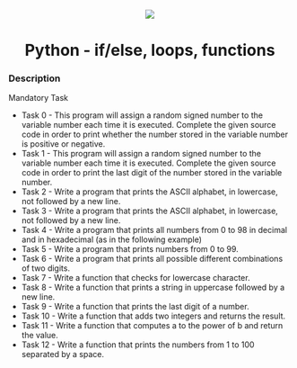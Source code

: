 
<h4 align="center">
    <div class="HeaderSticker">
        <img src="https://media.giphy.com/media/fwbZnTftCXVocKzfxR/giphy.gif"/>
    </div>
    <h1 align="center"> Python - if/else, loops, functions </h1>
</h4>

### Description
Mandatory Task 

* Task 0 - This program will assign a random signed number to the variable number each time it is executed. Complete the given source code in order to print whether the number stored in the variable number is positive or negative.
* Task 1 - This program will assign a random signed number to the variable number each time it is executed. Complete the given source code in order to print the last digit of the number stored in the variable number.
* Task 2 - Write a program that prints the ASCII alphabet, in lowercase, not followed by a new line.
* Task 3 - Write a program that prints the ASCII alphabet, in lowercase, not followed by a new line.
* Task 4 - Write a program that prints all numbers from 0 to 98 in decimal and in hexadecimal (as in the following example)
* Task 5 - Write a program that prints numbers from 0 to 99.
* Task 6 - Write a program that prints all possible different combinations of two digits.
* Task 7 - Write a function that checks for lowercase character. 
* Task 8 - Write a function that prints a string in uppercase followed by a new line.
* Task 9 - Write a function that prints the last digit of a number.
* Task 10 - Write a function that adds two integers and returns the result.
* Task 11 - Write a function that computes a to the power of b and return the value.
* Task 12 - Write a function that prints the numbers from 1 to 100 separated by a space. 